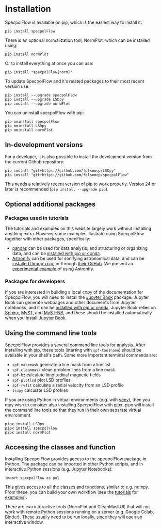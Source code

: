 # Installation

SpecpolFlow is available on pip, which is the easiest way to install it:
```
pip install specpolFlow
```

There is an optional normalization tool, NormPlot, which can be installed using:
```
pip install normPlot
```
Or to install everything at once you can use:
```
pip install "specpolFlow[norm]"
```

To update SpecpolFlow and it's related packages to their most recent version use:
```
pip install --upgrade specpolFlow
pip install --upgrade LSDpy
pip install --upgrade normPlot
```

You can uninstall specpolFlow with pip:
```
pip uninstall specpolFlow
pip uninstall LSDpy
pip uninstall normPlot
```

## In-development versions

For a developer, it is also possible to install the development version from the current Github repository:
```
pip install "git+https://github.com/folsomcp/LSDpy"
pip install "git+https://github.com/folsomcp/specpolFlow"
```
This needs a relatively recent version of pip to work properly.  Version 24 or later is recommended (`pip install --upgrade pip`).


## Optional additional packages

### Packages used in tutorials

The tutorials and examples on this website largely work without installing anything extra.  However some examples illustrate using SpecpolFlow together with other packages, specifically:

* [pandas](https://pandas.pydata.org/) can be used for data analysis, and structuring or organizing data, and can be [installed with pip or conda](https://pandas.pydata.org/docs/getting_started/install.html).
* [Astronify](https://astronify.readthedocs.io/) can be used for sonifying astronomical data, and can be [installed through pip](https://astronify.readthedocs.io/en/latest/astronify/install.html), or through [their GitHub](https://github.com/spacetelescope/astronify).  We present an [experimental example](../Tutorials/9-LSDsonification_Tutorial.ipynb) of using Astronify.

### Packages for developers

If you are interested in building a local copy of the documentation for SpecpolFlow, you will need to install the [Jupyter Book](https://jupyterbook.org) package.  Jupyter Book can generate webpages and other documents from Jupyter notebooks, and it can be [installed with pip or conda](https://jupyterbook.org/en/stable/start/overview.html).  Jupyter Book relies on [Sphinx](https://www.sphinx-doc.org/), [MyST](https://myst-parser.readthedocs.io/), and [MyST-NB](https://myst-nb.readthedocs.io/), and these should be installed automatically when you install Jupyter Book.  

## Using the command line tools

SpecpolFlow provides a several command line tools for analysis. After installing with pip, these tools (starting with `spf-toolname`) should be available in your shell's path. Some more important terminal commands are:
* `spf-makemask` generate a line mask from a line list
* `spf-cleanmask` clean problem lines from a line mask
* `spf-bz` calculate longitudinal magnetic fields
* `spf-plotlsd` plot LSD profiles
* `spf-rvfit` calculate a radial velocity from an LSD profile
* `lsdpy` calculate LSD profiles

If you are using Python in virtual environments (e.g. with [venv](https://docs.python.org/3/library/venv.html)), then you may wish to consider also installing SpecpolFlow with [pipx](https://pipx.pypa.io/stable/).  pipx will install the command line tools so that they run in their own separate virtual environment.  
```
pipx install LSDpy
pipx install specpolFlow
pipx install normPlot
```


## Accessing the classes and function

Installing SpecpolFlow provides access to the specpolFlow package in Python.  The package can be imported in other Python scripts, and in interactive Python sessions (e.g. Jupyter Notebooks):
```
import specpolFlow as pol
```
This gives access to all the classes and functions, similar to e.g. numpy.  From these, you can build your own workflow (see the [tutorials](../GetStarted/OneObservationFlow_Tutorial.ipynb) for [examples](../Tutorials/6-CalculateBz_Tutorial.ipynb)).

There are two interactive tools (NormPlot and CleanMaskUI) that will not work with remote Python sessions running on a server (e.g. Google Colab, Binder).  These usually need to be run locally, since they will open an interactive window.
